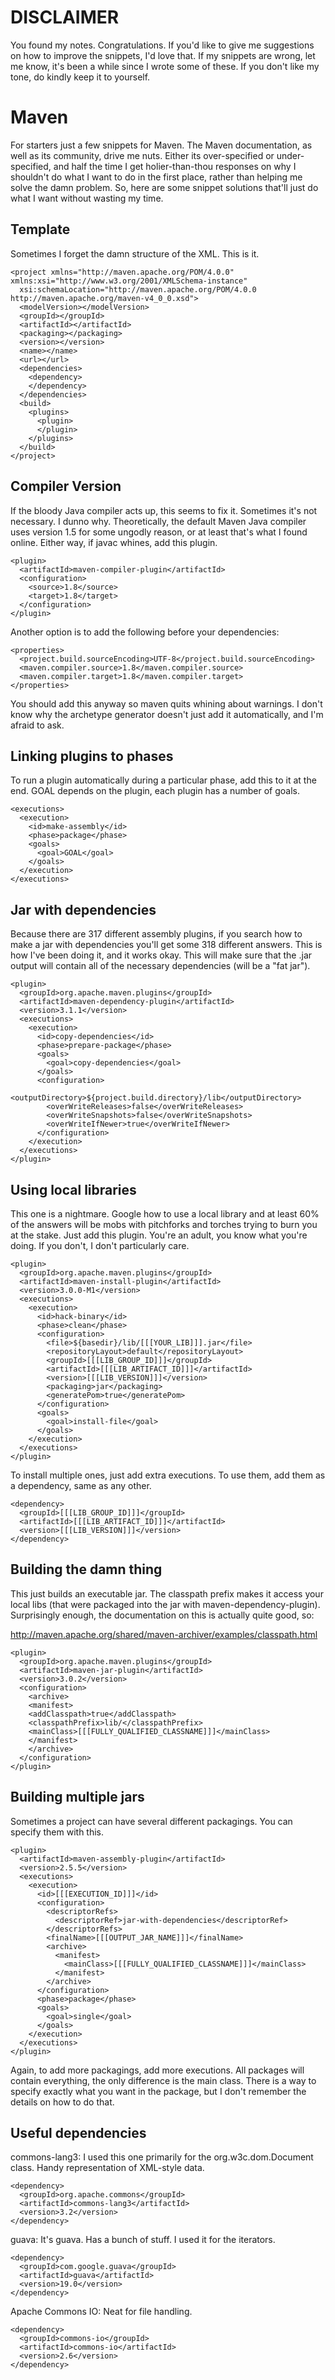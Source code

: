 # DISCLAIMER

You found my notes. Congratulations. If you'd like to give me suggestions on how to improve the snippets, I'd love that. If my snippets are wrong, let me know, it's been a while since I wrote some of these. If you don't like my tone, do kindly keep it to yourself.

# Maven

For starters just a few snippets for Maven. The Maven documentation, as well as its community, drive me nuts. Either its over-specified or under-specified, and half the time I get holier-than-thou responses on why I shouldn't do what I want to do in the first place, rather than helping me solve the damn problem. So, here are some snippet solutions that'll just do what I want without wasting my time.

## Template

Sometimes I forget the damn structure of the XML. This is it.

```
<project xmlns="http://maven.apache.org/POM/4.0.0" xmlns:xsi="http://www.w3.org/2001/XMLSchema-instance"
  xsi:schemaLocation="http://maven.apache.org/POM/4.0.0 http://maven.apache.org/maven-v4_0_0.xsd">
  <modelVersion></modelVersion>
  <groupId></groupId>
  <artifactId></artifactId>
  <packaging></packaging>
  <version></version>
  <name></name>
  <url></url>
  <dependencies>
    <dependency>
    </dependency>
  </dependencies>
  <build>
    <plugins>
      <plugin>
      </plugin>
    </plugins>
  </build>
</project>
```

## Compiler Version

If the bloody Java compiler acts up, this seems to fix it. Sometimes it's not necessary. I dunno why. Theoretically, the default Maven Java compiler uses version 1.5 for some ungodly reason, or at least that's what I found online. Either way, if javac whines, add this plugin.

```
<plugin>
  <artifactId>maven-compiler-plugin</artifactId>
  <configuration>
    <source>1.8</source>
    <target>1.8</target>
  </configuration>
</plugin>
```

Another option is to add the following before your dependencies:

```
<properties>
  <project.build.sourceEncoding>UTF-8</project.build.sourceEncoding>
  <maven.compiler.source>1.8</maven.compiler.source>
  <maven.compiler.target>1.8</maven.compiler.target>
</properties>
```

You should add this anyway so maven quits whining about warnings. I don't know why the archetype generator doesn't just add it automatically, and I'm afraid to ask.

## Linking plugins to phases

To run a plugin automatically during a particular phase, add this to it at the end. GOAL depends on the plugin, each plugin has a number of goals.

```
<executions>
  <execution>
    <id>make-assembly</id>
    <phase>package</phase>
    <goals>
      <goal>GOAL</goal>
    </goals>
  </execution>
</executions>
```

## Jar with dependencies

Because there are 317 different assembly plugins, if you search how to make a jar with dependencies you'll get some 318 different answers. This is how I've been doing it, and it works okay. This will make sure that the .jar output will contain all of the necessary dependencies (will be a "fat jar").

```
<plugin>
  <groupId>org.apache.maven.plugins</groupId>
  <artifactId>maven-dependency-plugin</artifactId>
  <version>3.1.1</version>
  <executions>
    <execution>
      <id>copy-dependencies</id>
      <phase>prepare-package</phase>
      <goals>
        <goal>copy-dependencies</goal>
      </goals>
      <configuration>
        <outputDirectory>${project.build.directory}/lib</outputDirectory>
        <overWriteReleases>false</overWriteReleases>
        <overWriteSnapshots>false</overWriteSnapshots>
        <overWriteIfNewer>true</overWriteIfNewer>
      </configuration>
    </execution>
  </executions>
</plugin>
```

## Using local libraries

This one is a nightmare. Google how to use a local library and at least 60% of the answers will be mobs with pitchforks and torches trying to burn you at the stake. Just add this plugin. You're an adult, you know what you're doing. If you don't, I don't particularly care.

```
<plugin>
  <groupId>org.apache.maven.plugins</groupId>
  <artifactId>maven-install-plugin</artifactId>
  <version>3.0.0-M1</version>
  <executions>
    <execution>
      <id>hack-binary</id>
      <phase>clean</phase>
      <configuration>
        <file>${basedir}/lib/[[[YOUR_LIB]]].jar</file>
        <repositoryLayout>default</repositoryLayout>
        <groupId>[[[LIB_GROUP_ID]]]</groupId>
        <artifactId>[[[LIB_ARTIFACT_ID]]]</artifactId>
        <version>[[[LIB_VERSION]]]</version>
        <packaging>jar</packaging>
        <generatePom>true</generatePom>
      </configuration>
      <goals>
        <goal>install-file</goal>
      </goals>
    </execution>
  </executions>
</plugin>
```

To install multiple ones, just add extra executions. To use them, add them as a dependency, same as any other.

```
<dependency>
  <groupId>[[[LIB_GROUP_ID]]]</groupId>
  <artifactId>[[[LIB_ARTIFACT_ID]]]</artifactId>
  <version>[[[LIB_VERSION]]]</version>
</dependency>
```

## Building the damn thing

This just builds an executable jar. The classpath prefix makes it access your local libs (that were packaged into the jar with maven-dependency-plugin). Surprisingly enough, the documentation on this is actually quite good, so:

http://maven.apache.org/shared/maven-archiver/examples/classpath.html

```
<plugin>
  <groupId>org.apache.maven.plugins</groupId>
  <artifactId>maven-jar-plugin</artifactId>
  <version>3.0.2</version>
  <configuration>
    <archive>
    <manifest>
    <addClasspath>true</addClasspath>
    <classpathPrefix>lib/</classpathPrefix>
    <mainClass>[[[FULLY_QUALIFIED_CLASSNAME]]]</mainClass>
    </manifest>
    </archive>
  </configuration>
</plugin>
```

## Building multiple jars

Sometimes a project can have several different packagings. You can specify them with this.

```
<plugin>
  <artifactId>maven-assembly-plugin</artifactId>
  <version>2.5.5</version>
  <executions>
    <execution>
      <id>[[[EXECUTION_ID]]]</id>
      <configuration>
        <descriptorRefs>
          <descriptorRef>jar-with-dependencies</descriptorRef>
        </descriptorRefs>
        <finalName>[[[OUTPUT_JAR_NAME]]]</finalName>
        <archive>
          <manifest>
            <mainClass>[[[FULLY_QUALIFIED_CLASSNAME]]]</mainClass>
          </manifest>
        </archive>
      </configuration>
      <phase>package</phase>
      <goals>
        <goal>single</goal>
      </goals>
    </execution>
  </executions>
</plugin>
```

Again, to add more packagings, add more executions. All packages will contain everything, the only difference is the main class. There is a way to specify exactly what you want in the package, but I don't remember the details on how to do that.

## Useful dependencies

commons-lang3: I used this one primarily for the org.w3c.dom.Document class. Handy representation of XML-style data.

```
<dependency>
  <groupId>org.apache.commons</groupId>
  <artifactId>commons-lang3</artifactId>
  <version>3.2</version>
</dependency>
```

guava: It's guava. Has a bunch of stuff. I used it for the iterators.

```
<dependency>
  <groupId>com.google.guava</groupId>
  <artifactId>guava</artifactId>
  <version>19.0</version>
</dependency>
```

Apache Commons IO: Neat for file handling.

```
<dependency>
  <groupId>commons-io</groupId>
  <artifactId>commons-io</artifactId>
  <version>2.6</version>
</dependency>
```
